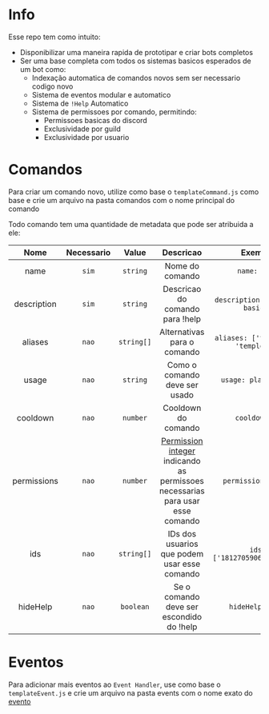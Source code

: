 # Info

 Esse repo tem como intuito:
 * Disponibilizar uma maneira rapida de prototipar e criar bots completos
 * Ser uma base completa com todos os sistemas basicos esperados de um bot como:
   * Indexação automatica de comandos novos sem ser necessario codigo novo
   * Sistema de eventos modular e automatico
   * Sistema de `!Help` Automatico
   * Sistema de permissoes por comando, permitindo:
      * Permissoes basicas do discord
      * Exclusividade por guild
      * Exclusividade por usuario
 
 # Comandos
 
Para criar um comando novo, utilize como base o `templateCommand.js` como base e crie um arquivo na pasta comandos com o nome principal do comando

Todo comando tem uma quantidade de  metadata que pode ser atribuida a ele:


|     Nome    | Necessario |    Value   |                                                         Descricao                                                        |               Exemplo               |
|:-----------:|:----------:|:----------:|:------------------------------------------------------------------------------------------------------------------------:|:-----------------------------------:|
|     name    |    `sim`   |  `string`  |                                                      Nome do comando                                                     |             `name: help`            |
| description |    `sim`   |  `string`  |                                              Descricao do comando para !help                                             |   `description: 'comando basico'`   |
|   aliases   |    `nao`   | `string[]` |                                                Alternativas para o comando                                               | `aliases: ['template', 'templote']` |
|    usage    |    `nao`   |  `string`  |                                               Como o comando deve ser usado                                              |         `usage: play [link]`        |
|   cooldown  |    `nao`   |  `number`  |                                                    Cooldown do comando                                                   |            `cooldown: 5`            |
| permissions |    `nao`   |  `number`  | [Permission integer](https://discordapi.com/permissions.html) indicando as permissoes necessarias para usar esse comando |         `permissions: 8192`         |
|     ids     |    `nao`   | `string[]` |                                       IDs dos usuarios que podem usar esse comando                                       |    `ids: ['181270590672338944']`    |
|   hideHelp  |    `nao`   |  `boolean` |                                         Se o comando deve ser escondido do !help                                         |           `hideHelp: true`          |
# Eventos

Para adicionar mais eventos ao `Event Handler`, use como base o `templateEvent.js` e crie um arquivo na pasta events com o nome exato do [evento](https://discord.js.org/#/docs/main/stable/class/Client?scrollTo=e-channelCreate)